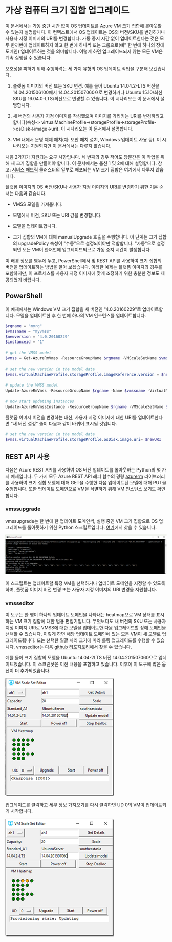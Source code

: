 <properties
	pageTitle="가상 컴퓨터 크기 집합에 앱 배포 | Microsoft Azure"
	description="가상 컴퓨터 크기 집합에 앱 배포"
	services="virtual-machine-scale-sets"
	documentationCenter=""
	authors="gbowerman"
	manager="timlt"
	editor=""
	tags="azure-resource-manager"/>

<tags
	ms.service="virtual-machine-scale-sets"
	ms.workload="na"
	ms.tgt_pltfrm="na"
	ms.devlang="na"
	ms.topic="article"
	ms.date="09/13/2016"
	ms.author="guybo"/>


# 가상 컴퓨터 크기 집합 업그레이드

이 문서에서는 가동 중단 시간 없이 OS 업데이트를 Azure VM 크기 집합에 롤아웃할 수 있는지 설명합니다. 이 컨텍스트에서 OS 업데이트는 OS의 버전/SKU를 변경하거나 사용자 지정 이미지의 URI를 변경합니다. 가동 중지 시간 없이 업데이트한다는 것은 모두 한꺼번에 업데이트하지 않고 한 번에 하나씩 또는 그룹으로(예" 한 번에 하나의 장애 도메인) 업데이트하는 것을 의미합니다. 이렇게 하면 업그레이드되지 않는 모든 VM은 계속 실행될 수 있습니다.

모호성을 피하기 위해 수행하려는 세 가지 유형의 OS 업데이트 작업을 구분해 보겠습니다.

1. 플랫폼 이미지의 버전 또는 SKU 변경. 예를 들어 Ubuntu 14.04.2-LTS 버전을 14.04.201506100에서 14.04.201507060으로 변경하거나 Ubuntu 15.10/최신 SKU를 16.04.0-LTS/최신으로 변경할 수 있습니다. 이 시나리오는 이 문서에서 설명합니다.

2. 새 버전의 사용자 지정 이미지를 작성했으며 이미지를 가리키는 URI를 변경하려고 합니다(속성-> virtualMachineProfile->storageProfile->storageProfile->osDisk->image->uri). 이 시나리오는 이 문서에서 설명합니다.

3. VM 내에서 운영 체제 패치(예: 보안 패치 설치, Windows 업데이트 사용 등). 이 시나리오는 지원되지만 이 문서에서는 다루지 않습니다.

처음 2가지가 지원되는 요구 사항입니다. 세 번째의 경우 적어도 당분간은 이 작업을 위해 새 크기 집합을 만들어야 합니다. 이 문서에서는 옵션 1 및 2에 대해 설명합니다. 참고: [서비스 패브릭](https://azure.microsoft.com/services/service-fabric/) 클러스터의 일부로 배포되는 VM 크기 집합은 여기에서 다루지 않습니다.

플랫폼 이미지의 OS 버전/SKU나 사용자 지정 이미지의 URI를 변경하기 위한 기본 순서는 다음과 같습니다.

* VMSS 모델을 가져옵니다.

* 모델에서 버전, SKU 또는 URI 값을 변경합니다.

* 모델을 업데이트합니다.

* 크기 집합의 VM에 대해 manualUpgrade 호출을 수행합니다. 이 단계는 크기 집합의 upgradePolicy 속성이 "수동"으로 설정되어야만 적합합니다. "자동"으로 설정되면 모든 VM이 한꺼번에 업그레이드되므로 가동 중지 시간이 발생합니다.


이 배경 정보를 염두에 두고, PowerShell에서 및 REST API를 사용하여 크기 집합의 버전을 업데이트하는 방법을 알아 보겠습니다. 이러한 예제는 플랫폼 이미지의 경우를 포함하지만, 이 프로세스를 사용자 지정 이미지에 맞게 조정하기 위한 충분한 정보도 제공되었기 바랍니다.

## PowerShell

이 예제에서는 Windows VM 크기 집합을 새 버전인 "4.0.20160229"로 업데이트합니다. 모델을 업데이트한 후 한 번에 하나의 VM 인스턴스를 업데이트합니다.

```powershell
$rgname = "myrg"
$vmssname = "myvmss"
$newversion = "4.0.20160229"
$instanceid = "1"

# get the VMSS model
$vmss = Get-AzureRmVmss -ResourceGroupName $rgname -VMScaleSetName $vmssname

# set the new version in the model data
$vmss.virtualMachineProfile.storageProfile.imageReference.version = $newversion

# update the VMSS model
Update-AzureRmVmss -ResourceGroupName $rgname -Name $vmssname -VirtualMachineScaleSet $vmss

# now start updating instances
Update-AzureRmVmssInstance -ResourceGroupName $rgname -VMScaleSetName $vmssname -InstanceId $instanceId
```

플랫폼 이미지 버전을 변경하는 대신, 사용자 지정 이미지에 대한 URI를 업데이트한다면 "새 버전 설정" 줄이 다음과 같이 바뀌어 표시될 것입니다.

```powershell
# set the new version in the model data
$vmss.virtualMachineProfile.storageProfile.osDisk.image.uri= $newURI
```


## REST API 사용

다음은 Azure REST API를 사용하여 OS 버전 업데이트를 롤아웃하는 Python의 몇 가지 예제입니다. 두 가지 모두 Azure REST API 래퍼 함수의 경량 [azurerm](https://pypi.python.org/pypi/azurerm) 라이브러리를 사용하여 크기 집합 모델에 대해 GET을 수행한 다음 업데이트된 모델에 대해 PUT을 수행합니다. 또한 업데이트 도메인으로 VM을 식별하기 위해 VM 인스턴스 보기도 확인합니다.

### vmssupgrade

vmssupgrade는 한 번에 한 업데이트 도메인씩, 실행 중인 VM 크기 집합으로 OS 업그레이드를 롤아웃하기 위한 Python 스크립트입니다. [여기](https://github.com/gbowerman/vmsstools)에서 찾을 수 있습니다.

![vmssupgrade 스크린 샷](./media/virtual-machine-scale-sets-upgrade-scale-set/vmssupgrade-screenshot.png)

이 스크립트는 업데이트할 특정 VM을 선택하거나 업데이트 도메인을 지정할 수 있도록 하며, 플랫폼 이미지 버전 변경 또는 사용자 지정 이미지의 URI 변경을 지원합니다.

### vmsseditor

이 도구는 한 행이 하나의 업데이트 도메인을 나타내는 heatmap으로 VM 상태를 표시하는 VM 크기 집합에 대한 범용 편집기입니다. 무엇보다도 새 버전의 SKU 또는 사용자 지정 이미지 URI로 VMSS에 대한 모델을 업데이트한 다음 업그레이드할 장애 도메인을 선택할 수 있습니다. 이렇게 하면 해당 업데이트 도메인에 있는 모든 VM이 새 모델로 업그레이드됩니다. 또는 선택한 일괄 처리 크기에 따라 롤링 업그레이드를 수행할 수 있습니다. vmsseditor는 다음 [github 리포지토리](https://github.com/gbowerman/vmssdashboard)에서 찾을 수 있습니다.

예를 들어 크기 집합의 모델을 Ubuntu 14.04-2LTS 버전 14.04.201507060으로 업데이트했습니다. 이 스크린샷은 이전 내용을 포함하고 있습니다. 이후에 이 도구에 많은 옵션이 더 추가되었습니다.

![vmsseditor 스크린샷 1](./media/virtual-machine-scale-sets-upgrade-scale-set/vmssEditor1.png)

업그레이드를 클릭하고 세부 정보 가져오기를 다시 클릭하면 UD 0의 VM이 업데이트되기 시작합니다.

![vmsseditor 스크린샷 2](./media/virtual-machine-scale-sets-upgrade-scale-set/vmssEditor2.png)

<!---HONumber=AcomDC_0921_2016-->